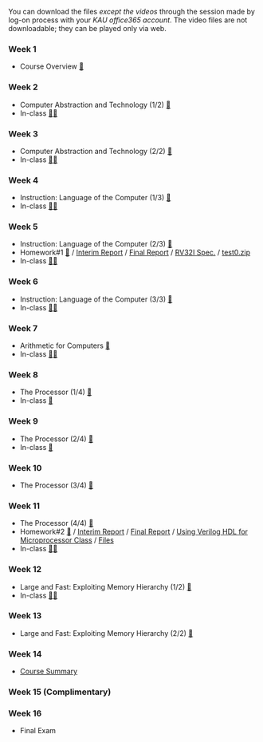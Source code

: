 You can download the files *except the videos* through the session made by log-on process with your *KAU office365 account*. The video files are not downloadable; they can be played only via web.

### Week 1
 * Course Overview [📝](https://kau365-my.sharepoint.com/:p:/g/personal/taehwan_kim_kau_ac_kr/EQoL6PxBXxZFkM8HTi1owHwBbwb8DUPv9Vz2pbMufy70kw?e=2bjmTg)

### Week 2
 * Computer Abstraction and Technology (1/2) [📝](https://kau365-my.sharepoint.com/:p:/g/personal/taehwan_kim_kau_ac_kr/EcSDbDPG1YpBi4KzOIU76isBtTeSmWGNCzEqCUnzpNNpAw?e=RShYGO)
 * In-class [👨‍🏫](https://kau365-my.sharepoint.com/:p:/g/personal/taehwan_kim_kau_ac_kr/EbLf0aTUbJtPmbURxcUGjT0BFd6b4Mal6wx7ahuK7J6uLQ?e=svLl8j)

### Week 3
 * Computer Abstraction and Technology (2/2) [📝](https://kau365-my.sharepoint.com/:p:/g/personal/taehwan_kim_kau_ac_kr/EThXsNUEl5RPoOY8gAXCi-4B2ZH4Zekn26wmeJokREXY_A?e=fKzRny)
 * In-class [👨‍🏫](https://kau365-my.sharepoint.com/:p:/g/personal/taehwan_kim_kau_ac_kr/EbSoPv80fPFPj_JE-CNjslcBShvXBg-UioO9O0I-82EaoQ?e=aeHKV4)

### Week 4
 * Instruction: Language of the Computer (1/3) [📝](https://kau365-my.sharepoint.com/:p:/g/personal/taehwan_kim_kau_ac_kr/Ecc-x5IqXGFAsEY2AVAx8UcBc6cL-J6vvZl1OEq67taIqw?e=7HVi9H)
 * In-class [👨‍🏫](https://kau365-my.sharepoint.com/:p:/g/personal/taehwan_kim_kau_ac_kr/ETOQ_1_aZ2ZJhLR6nBY_2zoBKu-wlQ6dnhbGivok0Ql-Ig?e=NIEsuo)

### Week 5
 * Instruction: Language of the Computer (2/3) [📝](https://kau365-my.sharepoint.com/:p:/g/personal/taehwan_kim_kau_ac_kr/EU6s3ERn_AJGp17RPIF-kJIBM2dXlgxXcGzx2ShRue5fJA?e=rb42b3)
 * Homework#1 [📝](https://kau365-my.sharepoint.com/:p:/g/personal/taehwan_kim_kau_ac_kr/EUsYICerihdPlW0agnhQNJQB4Zya6aa6A4tiofFMQBj3Vg?e=BlkIEV) / [Interim Report](https://kau365-my.sharepoint.com/:p:/g/personal/taehwan_kim_kau_ac_kr/EVJA212BsvBPmSXRfwcugtgBzYNBSNjsy0F4QGHOfvrQkQ?e=au87UM) / [Final Report](https://kau365-my.sharepoint.com/:p:/g/personal/taehwan_kim_kau_ac_kr/EVMWApmvaXdAnUPArUn1JxkBJl7pKIpiVMMjATcUPXpGcg?e=xf6XHE) / [RV32I Spec.](https://kau365-my.sharepoint.com/:b:/g/personal/taehwan_kim_kau_ac_kr/EQroa9PWaZNAmQFyyiajrHIB8cFIrR-TP6tt_KSYhV3orw?e=XjAMUw) / [test0.zip](https://kau365-my.sharepoint.com/:u:/g/personal/taehwan_kim_kau_ac_kr/EV6REnynnyNEi-358WrfdFYBX8kCkvAFNDF_7Ufx2HG0SQ?e=QYpWwO)
 * In-class [👨‍🏫](https://kau365-my.sharepoint.com/:p:/g/personal/taehwan_kim_kau_ac_kr/EQAYePPreaZCmIbJVebHbv8BuQArMFsniNdzkkkUU-AabQ?e=gHofv3)

### Week 6
 * Instruction: Language of the Computer (3/3) [📝](https://kau365-my.sharepoint.com/:p:/g/personal/taehwan_kim_kau_ac_kr/EfeDHf3TtIlLgwQArPkDBFoBMyg5RGBiB5FC6LCt79Q20A?e=4PGbuy)
 * In-class [👨‍🏫](https://kau365-my.sharepoint.com/:p:/g/personal/taehwan_kim_kau_ac_kr/ERE6mQZtxnZOknPKQWWadRMBPJpUwL8x9fGCi9KL7HZGRQ?e=yo9ucg)

### Week 7
 * Arithmetic for Computers [📝](https://kau365-my.sharepoint.com/:p:/g/personal/taehwan_kim_kau_ac_kr/EVaOrV40AAdJr--HIfJP0bsBPKRjUyX_meaLKViWOfeFDQ?e=rYwOe2)
 * In-class [👨‍🏫](https://kau365-my.sharepoint.com/:p:/g/personal/taehwan_kim_kau_ac_kr/EYoU4bUdNlxEm3MXvpzJlxgBfgQXBUFMHPNSc5EaoGuvTg?e=CwD7Z0)

### Week 8
 * The Processor (1/4) [📝](https://kau365-my.sharepoint.com/:p:/g/personal/taehwan_kim_kau_ac_kr/ERg5d6JXeF9Johlt8T0ZQY4B_4kaUHLkHyXPynYQqAHCvg?e=06nVvh)
 * In-class [👨‍](https://kau365-my.sharepoint.com/:p:/g/personal/taehwan_kim_kau_ac_kr/ETnI_6kJCuVGjO_Nq2LLX2YBH7hUPnbHMK4uc51wolCXZw?e=cAcIuS)

### Week 9
 * The Processor (2/4) [📝](https://kau365-my.sharepoint.com/:p:/g/personal/taehwan_kim_kau_ac_kr/ERqnfBAp8mFNjAJ-LBtklQ0BOCbl_WVESUOcDTxpB_IGJA?e=RbsY3Z)
 * In-class [👨‍](https://kau365-my.sharepoint.com/:p:/g/personal/taehwan_kim_kau_ac_kr/EV2oAxHTUfNPvh2dJ8fkD3YB4OyLElsmyHa_gU6oriom6w?e=Kaq6zv)

### Week 10
 * The Processor (3/4) [📝](https://kau365-my.sharepoint.com/:p:/g/personal/taehwan_kim_kau_ac_kr/EVPBDqp-x7xAo2K0jcmNei0BChNiP-EqDPjCKUavvKgtig?e=sO4sFt)

### Week 11
 * The Processor (4/4) [📝](https://kau365-my.sharepoint.com/:p:/g/personal/taehwan_kim_kau_ac_kr/EYWnRHWtoEBHngMQ25oLMqABKPOpTVXsQuWj0f471SBG0Q?e=gOCZc6)
 * Homework#2 [📝](https://kau365-my.sharepoint.com/:p:/g/personal/taehwan_kim_kau_ac_kr/Efnkt8mU--tNvYW1JV48rZYBK6HMZZdUp_09I7lBAaOSbQ?e=YQe0mK) / [Interim Report](https://kau365-my.sharepoint.com/:p:/g/personal/taehwan_kim_kau_ac_kr/EecO-bUM5wROuo54zGzWVDMBZU27LRgnHwhelFIJ5Rz8Lg?e=4EtdWw) / [Final Report](https://kau365-my.sharepoint.com/:p:/g/personal/taehwan_kim_kau_ac_kr/EfdPRa2lZ6dAuAzfiFAUZYYBJ-KH7TLXHdEmuocpqFV02Q?e=Jy4yk1) / [Using Verilog HDL for Microprocessor Class](https://kau365-my.sharepoint.com/:p:/g/personal/taehwan_kim_kau_ac_kr/EWSPVvg1HvpIj1-J9wlm0sQBupR_Plb0x3rJew7_3DQnhw?e=uZ6gN3) / [Files](https://kau365-my.sharepoint.com/:u:/g/personal/taehwan_kim_kau_ac_kr/EfBJ8u2Cw59CsHvgFa2zeQ0BxUNJ1aGZi40XgyXTqR-MMA?e=9mNaWh)
 * In-class [👨‍🏫]()

### Week 12
 * Large and Fast: Exploiting Memory Hierarchy (1/2) [📝](https://kau365-my.sharepoint.com/:p:/g/personal/taehwan_kim_kau_ac_kr/EbfQPkHttblNpv4ud1K3Iv4BX_6y41U1YQwrQyLKJhTqOA?e=YbQhsA)
 * In-class [👨‍🏫]()

### Week 13
 * Large and Fast: Exploiting Memory Hierarchy (2/2) [📝](https://kau365-my.sharepoint.com/:p:/g/personal/taehwan_kim_kau_ac_kr/EZmg_GsWbsZKg11DroS-WggBPFWH7cZBJ1YkjNeBR9-v_w?e=5Uwldc)

### Week 14
 * [Course Summary]()

### Week 15 (Complimentary)

### Week 16
 * Final Exam
